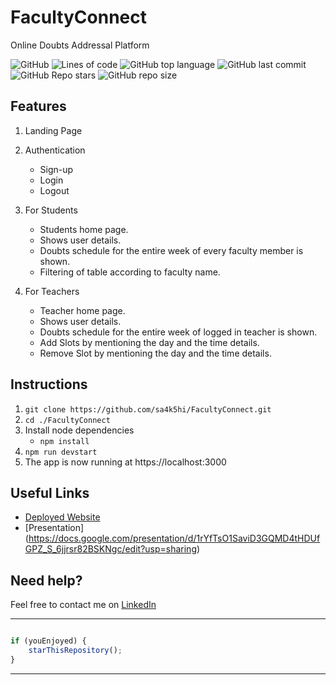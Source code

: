 # FacultyConnect
Online Doubts Addressal Platform

![GitHub](https://img.shields.io/github/license/sa4k5hi/FacultyConnect?style=for-the-badge)
![Lines of code](https://img.shields.io/tokei/lines/github/sa4k5hi/FacultyConnect?style=for-the-badge)
![GitHub top language](https://img.shields.io/github/languages/top/sa4k5hi/FacultyConnect?style=for-the-badge)
![GitHub last commit](https://img.shields.io/github/last-commit/sa4k5hi/FacultyConnect?style=for-the-badge)
![GitHub Repo stars](https://img.shields.io/github/stars/sa4k5hi/FacultyConnect?style=for-the-badge)
![GitHub repo size](https://img.shields.io/github/repo-size/sa4k5hi/FacultyConnect?style=for-the-badge)


## Features

1. Landing Page

2. Authentication
    - Sign-up
    - Login
    - Logout

3. For Students
    - Students home page.
    - Shows user details.
    - Doubts schedule for the entire week of every faculty member is shown.
    - Filtering of table according to faculty name. 

4. For Teachers
    - Teacher home page.
    - Shows user details.
    - Doubts schedule for the entire week of logged in teacher is shown.
    - Add Slots by mentioning the day and the time details.
    - Remove Slot by mentioning the day and the time details.

## Instructions

1. `git clone https://github.com/sa4k5hi/FacultyConnect.git` 
2. `cd ./FacultyConnect`
3. Install node dependencies 
   - `npm install`
4. `npm run devstart`
5. The app is now running at https://localhost:3000

## Useful Links

- [Deployed Website](https://faculty-connect.herokuapp.com/)
- [Presentation] (https://docs.google.com/presentation/d/1rYfTsO1SaviD3GQMD4tHDUfGPZ_S_6jjrsr82BSKNgc/edit?usp=sharing)

## Need help?

Feel free to contact me on [LinkedIn](https://www.linkedin.com/in/saakshi07/) 


---------

```javascript

if (youEnjoyed) {
    starThisRepository();
}

```

-----------
